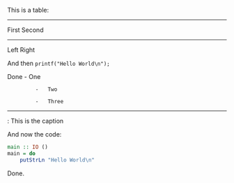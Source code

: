 This is a table:

  -----------------------------------------
  First      Second
  ---------- ------------------------------
  Left       Right

  And then   `printf("Hello World\n");`

  Done       -   One
             
             -   Two
             
             -   Three
             
             
  -----------------------------------------

  : This is the caption

And now the code:

```haskell
main :: IO ()
main = do
    putStrLn "Hello World\n"
```

Done.
